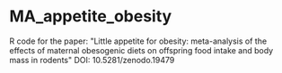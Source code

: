 # MA_appetite_obesity
R code for the paper: "Little appetite for obesity: meta-analysis of the effects of maternal obesogenic diets on offspring food intake and body mass in rodents"
DOI: 10.5281/zenodo.19479 
